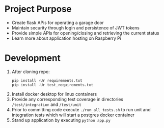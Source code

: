 # Project Purpose
- Create flask APis for operating a garage door
- Maintain security through login and persistence of JWT tokens
- Provide simple APIs for opening/closing and retrieving the current status
- Learn more about application hosting on Raspberry Pi

# Development
1. After cloning repo:
    ```
    pip install -Ur requirements.txt
    pip install -Ur test_requirements.txt
    ```
2. Install docker desktop for linux containers
3. Provide any corresponding test coverage in directories `/test/integration` and `/test/unit`
4. Prior to committing code execute `./run_all_tests.sh` to run unit and integration tests which will start a postgres docker container
5. Stand up application by executing `python app.py`
